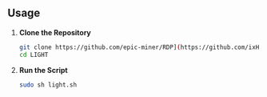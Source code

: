## Usage

1. **Clone the Repository**

    ```bash
    git clone https://github.com/epic-miner/RDP](https://github.com/ixH2O/LIGHT
    cd LIGHT
    ```

3. **Run the Script**

    ```bash
    sudo sh light.sh
    ```
